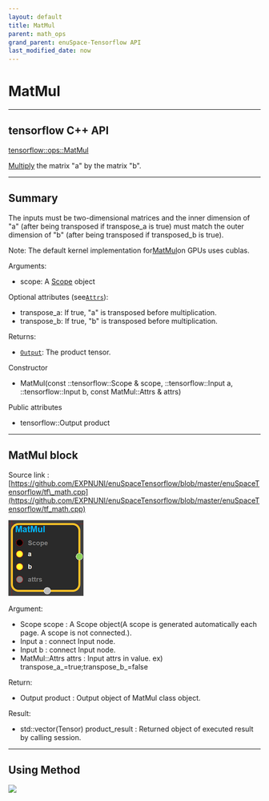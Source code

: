 ```yaml
--- 
layout: default 
title: MatMul 
parent: math_ops 
grand_parent: enuSpace-Tensorflow API 
last_modified_date: now 
--- 
```


# MatMul

---

## tensorflow C++ API

[tensorflow::ops::MatMul](https://www.tensorflow.org/api_docs/cc/class/tensorflow/ops/mat-mul)

[Multiply](https://www.tensorflow.org/api_docs/cc/class/tensorflow/ops/multiply.html#classtensorflow_1_1ops_1_1_multiply) the matrix "a" by the matrix "b".

---

## Summary

The inputs must be two-dimensional matrices and the inner dimension of "a" \(after being transposed if transpose\_a is true\) must match the outer dimension of "b" \(after being transposed if transposed\_b is true\).

Note: The default kernel implementation for[MatMul](https://www.tensorflow.org/api_docs/cc/class/tensorflow/ops/mat-mul.html#classtensorflow_1_1ops_1_1_mat_mul)on GPUs uses cublas.

Arguments:

* scope: A [Scope](https://www.tensorflow.org/api_docs/cc/class/tensorflow/scope.html#classtensorflow_1_1_scope) object

Optional attributes \(see[`Attrs`](https://www.tensorflow.org/api_docs/cc/struct/tensorflow/ops/mat-mul/attrs.html#structtensorflow_1_1ops_1_1_mat_mul_1_1_attrs)\):

* transpose\_a: If true, "a" is transposed before multiplication.
* transpose\_b: If true, "b" is transposed before multiplication.

Returns:

* [`Output`](https://www.tensorflow.org/api_docs/cc/class/tensorflow/output.html#classtensorflow_1_1_output): The product tensor.

Constructor

* MatMul\(const ::tensorflow::Scope & scope, ::tensorflow::Input a, ::tensorflow::Input b, const MatMul::Attrs & attrs\) 

Public attributes

* tensorflow::Output product

---

## MatMul block

Source link : [https://github.com/EXPNUNI/enuSpaceTensorflow/blob/master/enuSpaceTensorflow/tf\_math.cpp](https://github.com/EXPNUNI/enuSpaceTensorflow/blob/master/enuSpaceTensorflow/tf_math.cpp)

![](./assets/math_Matmul_Symbol.png)

Argument:

* Scope scope : A Scope object\(A scope is generated automatically each page. A scope is not connected.\).
* Input a : connect  Input node.
* Input b : connect  Input node.
* MatMul::Attrs attrs : Input attrs in value. ex\) transpose\_a\_=true;transpose\_b\_=false

Return:

* Output product : Output object of MatMul class object. 

Result:

* std::vector\(Tensor\) product\_result : Returned object of executed result by calling session.

---

## Using Method

![](./enuspace-tensorflow-api/assets/math_MatMul_Method.png)

